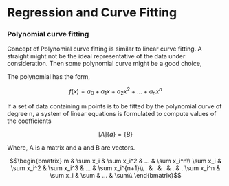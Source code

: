 # Regression and Curve Fitting


### Polynomial curve fitting
Concept of Polynomial curve fitting is similar to linear curve fitting. A straight might not be the ideal representative of the data under consideration. Then some polynomial curve might be a good choice,

The polynomial has the form, 
```math
f(x) = a_0 + a_1x + a_2x^2 + ... + a_nx^n
```
If a set of data containing m points is to be fitted by the polynomial curve of degree n, a system of linear equations is formulated to compute values of the coefficients
```math
[A]\{a\} = \{B\}
```
Where, A is a matrix and a and B are vectors.
```math
\begin{bmatrix}
m & \sum x_i & \sum x_i^2 & ... & \sum x_i^n\\
\sum x_i & \sum x_i^2 & \sum x_i^3 & ... & \sum x_i^{n+1}\\
.   & . & . & . & .
\sum x_i^n & \sum x_i & \sum & ... & \sum\\
\end{bmatrix}
```
